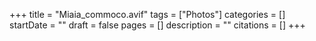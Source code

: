 +++
title = "Miaia_commoco.avif"
tags = ["Photos"]
categories = []
startDate = ""
draft = false
pages = []
description = ""
citations = []
+++
